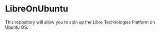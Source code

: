 # LibreOnUbuntu
This repository will allow you to spin up the Libre Technologies Platform on Ubuntu OS.
